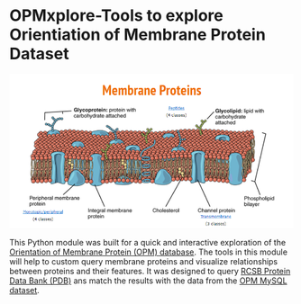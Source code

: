 # OPMxplore-Tools to explore Orientiation of Membrane Protein Dataset

![](doc/Membrane_prot.PNG)

This Python module was built for a quick and interactive exploration of the [Orientation of Membrane Protein (OPM) database](http://opm.phar.umich.edu/). The tools in this module will help to custom query membrane proteins and visualize relationships between proteins and their features. It was designed to query [RCSB Protein Data Bank (PDB)](https://www.rcsb.org/pdb/home/home.do) ans match the results with the data from the [OPM MySQL dataset](http://opm.phar.umich.edu/OPM-2016-10-10.sql).



